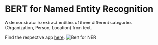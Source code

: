# BERT for Named Entity Recognition

A demonstrator to extract entities of three different categories (Organization, Person, Location) from text.

Find the respective app [here](https://huggingface.co/spaces/cdrc1103/bert_for_ner).
![Bert for NER](/media/gradio_app.png "BERT for NER")